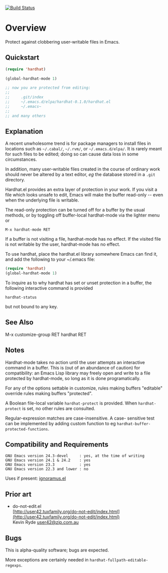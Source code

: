 [![Build Status](https://secure.travis-ci.org/rolandwalker/hardhat.png)](http://travis-ci.org/rolandwalker/hardhat)

Overview
========

Protect against clobbering user-writable files in Emacs.

Quickstart
----------

```lisp
(require 'hardhat)
 
(global-hardhat-mode 1)
 
;; now you are protected from editing:
;;
;;     .git/index
;;     ~/.emacs.d/elpa/hardhat-0.1.0/hardhat.el
;;     ~/.emacs~
;;
;; and many others
```

Explanation
-----------

A recent unwholesome trend is for package managers to install files
in locations such as `~/.cabal/`, `~/.rvm/`, or `~/.emacs.d/elpa/`.
It is rarely meant for such files to be edited; doing so can cause
data loss in some circumstances.

In addition, many user-writable files created in the course of
ordinary work should never be altered by a text editor, *eg* the
database stored in a `.git` directory.

Hardhat.el provides an extra layer of protection in your work.  If
you visit a file which looks unsafe to edit, Emacs will make the
buffer read-only -- even when the underlying file is writable.

The read-only protection can be turned off for a buffer by the
usual methods, or by toggling off buffer-local hardhat-mode via
the lighter menu or

	M-x hardhat-mode RET

If a buffer is not visiting a file, hardhat-mode has no effect.
If the visited file is not writable by the user, hardhat-mode
has no effect.

To use hardhat, place the hardhat.el library somewhere
Emacs can find it, and add the following to your ~/.emacs file:

```lisp
(require 'hardhat)
(global-hardhat-mode 1)
```

To inquire as to why hardhat has set or unset protection in
a buffer, the following interactive command is provided

	hardhat-status

but not bound to any key.

See Also
--------

M-x customize-group RET hardhat RET

Notes
-----

Hardhat-mode takes no action until the user attempts an
interactive command in a buffer.  This is (out of an abundance
of caution) for compatibility: an Emacs Lisp library may freely
open and write to a file protected by hardhat-mode, so long as
it is done programatically.

For any of the options settable in customize, rules making
buffers "editable" override rules making buffers "protected".

A Boolean file-local variable `hardhat-protect` is provided.
When `hardhat-protect` is set, no other rules are consulted.

Regular-expression matches are case-insensitive.  A case-
sensitive test can be implemented by adding custom function
to eg `hardhat-buffer-protected-functions`.

Compatibility and Requirements
------------------------------

	GNU Emacs version 24.3-devel     : yes, at the time of writing
	GNU Emacs version 24.1 & 24.2    : yes
	GNU Emacs version 23.3           : yes
	GNU Emacs version 22.3 and lower : no

Uses if present: [ignoramus.el](http://github.com/rolandwalker/ignoramus)

Prior art
---------

* do-not-edit.el  
  [http://user42.tuxfamily.org/do-not-edit/index.html](http://user42.tuxfamily.org/do-not-edit/index.html)  
  Kevin Ryde <user42@zip.com.au>  

Bugs
----

This is alpha-quality software; bugs are expected.

More exceptions are certainly needed in `hardhat-fullpath-editable-regexps`.
